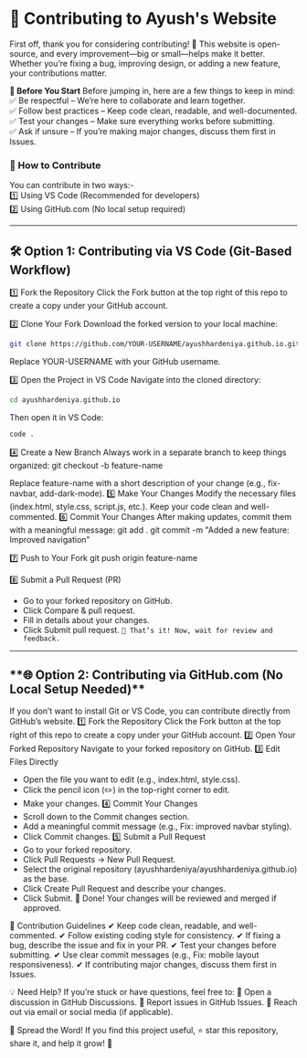 <h1> 🤝 Contributing to Ayush's Website </h1>

First off, thank you for considering contributing! 🎉 This website is open-source, and every improvement—big or small—helps make it better. Whether you’re fixing a bug, improving design, or adding a new feature, your contributions matter.

**📌 Before You Start**
Before jumping in, here are a few things to keep in mind:<br>
✅ Be respectful – We’re here to collaborate and learn together.<br>
✅ Follow best practices – Keep code clean, readable, and well-documented.<br>
✅ Test your changes – Make sure everything works before submitting.<br>
✅ Ask if unsure – If you’re making major changes, discuss them first in Issues.<br>

### **🔧 How to Contribute**

You can contribute in two ways:- <br>
1️⃣ Using VS Code (Recommended for developers) <br>
2️⃣ Using GitHub.com (No local setup required) <br>

---

<h2> 🛠 Option 1: Contributing via VS Code (Git-Based Workflow) </h2>

1️⃣ Fork the Repository
Click the Fork button at the top right of this repo to create a copy under your GitHub account.

2️⃣ Clone Your Fork
Download the forked version to your local machine:
```bash
git clone https://github.com/YOUR-USERNAME/ayushhardeniya.github.io.git
```
Replace YOUR-USERNAME with your GitHub username.

3️⃣ Open the Project in VS Code
Navigate into the cloned directory:
```bash
cd ayushhardeniya.github.io
```

Then open it in VS Code:
```bash
code .
```


4️⃣ Create a New Branch
Always work in a separate branch to keep things organized:
git checkout -b feature-name


Replace feature-name with a short description of your change (e.g., fix-navbar, add-dark-mode).
5️⃣ Make Your Changes
Modify the necessary files (index.html, style.css, script.js, etc.). Keep your code clean and well-commented.
6️⃣ Commit Your Changes
After making updates, commit them with a meaningful message:
git add .
git commit -m "Added a new feature: Improved navigation"


7️⃣ Push to Your Fork
git push origin feature-name


8️⃣ Submit a Pull Request (PR)
- Go to your forked repository on GitHub.
- Click Compare & pull request.
- Fill in details about your changes.
- Click Submit pull request.
`🎉 That’s it! Now, wait for review and feedback.`

---

<h2> **🌐 Option 2: Contributing via GitHub.com (No Local Setup Needed)** </h2>

If you don’t want to install Git or VS Code, you can contribute directly from GitHub’s website.
1️⃣ Fork the Repository
Click the Fork button at the top right of this repo to create a copy under your GitHub account.
2️⃣ Open Your Forked Repository
Navigate to your forked repository on GitHub.
3️⃣ Edit Files Directly
- Open the file you want to edit (e.g., index.html, style.css).
- Click the pencil icon (✏️) in the top-right corner to edit.
- Make your changes.
4️⃣ Commit Your Changes
- Scroll down to the Commit changes section.
- Add a meaningful commit message (e.g., Fix: improved navbar styling).
- Click Commit changes.
5️⃣ Submit a Pull Request
- Go to your forked repository.
- Click Pull Requests → New Pull Request.
- Select the original repository (ayushhardeniya/ayushhardeniya.github.io) as the base.
- Click Create Pull Request and describe your changes.
- Click Submit.
🎉 Done! Your changes will be reviewed and merged if approved.

📝 Contribution Guidelines
✔ Keep code clean, readable, and well-commented.
✔ Follow existing coding style for consistency.
✔ If fixing a bug, describe the issue and fix in your PR.
✔ Test your changes before submitting.
✔ Use clear commit messages (e.g., Fix: mobile layout responsiveness).
✔ If contributing major changes, discuss them first in Issues.

💡 Need Help?
If you’re stuck or have questions, feel free to:
💬 Open a discussion in GitHub Discussions.
🐞 Report issues in GitHub Issues.
📧 Reach out via email or social media (if applicable).

📢 Spread the Word!
If you find this project useful, ⭐️ star this repository, share it, and help it grow! 🚀
